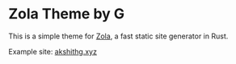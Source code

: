 # Zola Theme by G

This is a simple theme for [Zola]([https://](https://www.getzola.org)), a fast static site generator in Rust.

Example site: [akshithg.xyz](https://akshithg.xyz)
